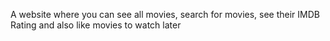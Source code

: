A website where you can see all movies, search for movies, see their IMDB Rating and also like movies to watch later

